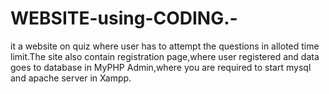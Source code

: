 # WEBSITE-using-CODING.-
it a website on quiz where user has to attempt the questions in alloted time limit.The site also contain registration page,where user registered and data goes to database in MyPHP Admin,where you are required to start mysql and apache server in Xampp.

